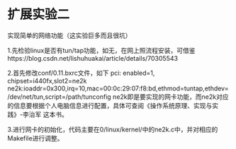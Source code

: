# 扩展实验二
实现简单的网络功能（这实验巨多而且很坑）

1.先检验linux是否有tun/tap功能，如无，在网上照流程安装，可借鉴https://blog.csdn.net/lishuhuakai/article/details/70305543

2.首先修改conf/0.11.bxrc文件，如下
pci: enabled=1, chipset=i440fx,slot2=ne2k
ne2k:ioaddr=0x300,irq=10,mac=00:0c:29:07:f8:bd,ethmod=tuntap,ethdev=/dev/net/tun,script=/path/tunconfig
ne2k即是要实现的网卡功能，而ne2k对应的信息要根据个人电脑信息进行配置，具体可查阅《操作系统原理、实现与实践》-李治军 这本书。

3.进行网卡的初始化，代码主要在0/linux/kernel/中的ne2k.c中，并对相应的Makefile进行调整。
